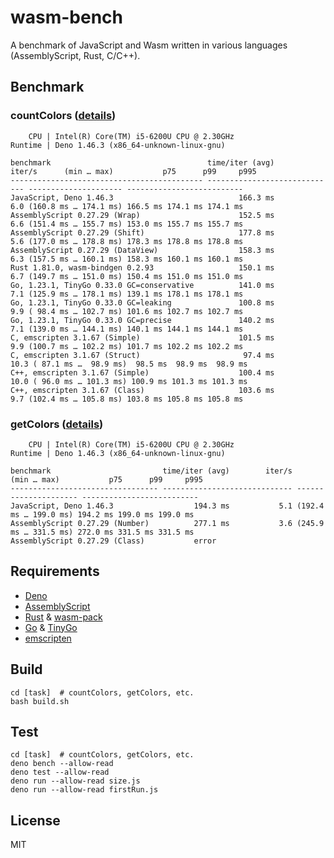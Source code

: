 # wasm-bench

A benchmark of JavaScript and Wasm written in various languages (AssemblyScript,
Rust, C/C++).

## Benchmark

### countColors ([details](countColors/details.md))

```
    CPU | Intel(R) Core(TM) i5-6200U CPU @ 2.30GHz
Runtime | Deno 1.46.3 (x86_64-unknown-linux-gnu)

benchmark                                   time/iter (avg)        iter/s      (min … max)           p75      p99     p995
------------------------------------------- ----------------------------- --------------------- --------------------------
JavaScript, Deno 1.46.3                            166.3 ms           6.0 (160.8 ms … 174.1 ms) 166.5 ms 174.1 ms 174.1 ms
AssemblyScript 0.27.29 (Wrap)                      152.5 ms           6.6 (151.4 ms … 155.7 ms) 153.0 ms 155.7 ms 155.7 ms
AssemblyScript 0.27.29 (Shift)                     177.8 ms           5.6 (177.0 ms … 178.8 ms) 178.3 ms 178.8 ms 178.8 ms
AssemblyScript 0.27.29 (DataView)                  158.3 ms           6.3 (157.5 ms … 160.1 ms) 158.3 ms 160.1 ms 160.1 ms
Rust 1.81.0, wasm-bindgen 0.2.93                   150.1 ms           6.7 (149.7 ms … 151.0 ms) 150.4 ms 151.0 ms 151.0 ms
Go, 1.23.1, TinyGo 0.33.0 GC=conservative          141.0 ms           7.1 (125.9 ms … 178.1 ms) 139.1 ms 178.1 ms 178.1 ms
Go, 1.23.1, TinyGo 0.33.0 GC=leaking               100.8 ms           9.9 ( 98.4 ms … 102.7 ms) 101.6 ms 102.7 ms 102.7 ms
Go, 1.23.1, TinyGo 0.33.0 GC=precise               140.2 ms           7.1 (139.0 ms … 144.1 ms) 140.1 ms 144.1 ms 144.1 ms
C, emscripten 3.1.67 (Simple)                      101.5 ms           9.9 (100.7 ms … 102.2 ms) 101.7 ms 102.2 ms 102.2 ms
C, emscripten 3.1.67 (Struct)                       97.4 ms          10.3 ( 87.1 ms …  98.9 ms)  98.5 ms  98.9 ms  98.9 ms
C++, emscripten 3.1.67 (Simple)                    100.4 ms          10.0 ( 96.0 ms … 101.3 ms) 100.9 ms 101.3 ms 101.3 ms
C++, emscripten 3.1.67 (Class)                     103.6 ms           9.7 (102.4 ms … 105.8 ms) 103.8 ms 105.8 ms 105.8 ms
```

### getColors ([details](getColors/details.md))

```
    CPU | Intel(R) Core(TM) i5-6200U CPU @ 2.30GHz
Runtime | Deno 1.46.3 (x86_64-unknown-linux-gnu)

benchmark                         time/iter (avg)        iter/s      (min … max)           p75      p99     p995
--------------------------------- ----------------------------- --------------------- --------------------------
JavaScript, Deno 1.46.3                  194.3 ms           5.1 (192.4 ms … 199.0 ms) 194.2 ms 199.0 ms 199.0 ms
AssemblyScript 0.27.29 (Number)          277.1 ms           3.6 (245.9 ms … 331.5 ms) 272.0 ms 331.5 ms 331.5 ms
AssemblyScript 0.27.29 (Class)           error
```

## Requirements

- [Deno](https://github.com/denoland/deno)
- [AssemblyScript](https://github.com/AssemblyScript/assemblyscript)
- [Rust](https://github.com/rust-lang/rust) &
  [wasm-pack](https://github.com/rustwasm/wasm-pack)
- [Go](https://github.com/golang/go) &
  [TinyGo](https://github.com/tinygo-org/tinygo)
- [emscripten](https://github.com/emscripten-core/emscripten)

## Build

```
cd [task]  # countColors, getColors, etc.
bash build.sh
```

## Test

```
cd [task]  # countColors, getColors, etc.
deno bench --allow-read
deno test --allow-read
deno run --allow-read size.js
deno run --allow-read firstRun.js
```

## License

MIT
